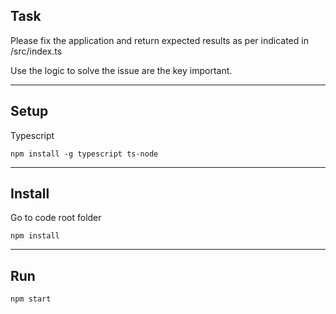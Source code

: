 
## Task

Please fix the application and return expected results as per indicated in /src/index.ts

Use the logic to solve the issue are the key important.

----


## Setup

Typescript
```
npm install -g typescript ts-node

```
---

## Install

Go to code root folder

```
npm install
```
---

## Run

```
npm start
```

